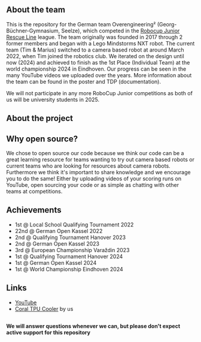 ## About the team

This is the repository for the German team Overengineering² (Georg-Büchner-Gymnasium, Seelze), which competed in
the [Robocup Junior Rescue Line](https://junior.robocup.org/rcj-rescue-line/) league. The team originally was founded in
2017 through 2 former members and began with a Lego Mindstorms NXT robot. The current team (Tim & Marius) switched to a
camera based robot at around March 2022, when Tim joined the robotics club. We iterated on the design until now (2024) and achieved to finish as the 1st Place 
(Individual Team) at the world championship 2024 in Eindhoven. Our progress can be seen in the many YouTube videos we uploaded over the years. More
information about the team can be found in the poster and TDP (documentation).

We will not participate in any more RoboCup Junior competitions as both of us will be university students in 2025.

## About the project


## Why open source?

We chose to open source our code because we think our code can be a great learning resource for teams wanting to try out
camera based robots or current teams who are looking for resources about camera robots. Furthermore we think it's
important to share knowledge and we encourage you to do the same! Either by uploading videos of your scoring runs on
YouTube, open sourcing your code or as simple as chatting with other teams at competitions. 

## Achievements

- 1st @ Local School Qualifying Tournament 2022
- 22nd @ German Open Kassel 2022
- 2nd @ Qualifying Tournament Hanover 2023
- 2nd @ German Open Kassel 2023
- 3rd @ European Championship Varaždin 2023
- 1st @ Qualifying Tournament Hanover 2024
- 1st @ German Open Kassel 2024
- 1st @ World Championship Eindhoven 2024

## Links

- [YouTube](https://www.youtube.com/@Overengineering2)
- [Coral TPU Cooler](https://makerworld.com/en/models/233023) by us

##

**We will answer questions whenever we can, but please don't expect active support for this repository**
